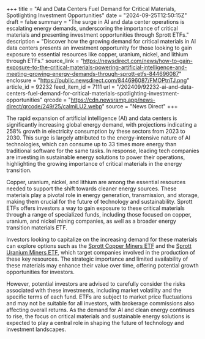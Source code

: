 +++
title = "AI and Data Centers Fuel Demand for Critical Materials, Spotlighting Investment Opportunities"
date = "2024-09-25T12:50:15Z"
draft = false
summary = "The surge in AI and data center operations is escalating energy demands, underscoring the importance of critical materials and presenting investment opportunities through Sprott ETFs."
description = "Discover how the growing demand for critical materials in AI data centers presents an investment opportunity for those looking to gain exposure to essential resources like copper, uranium, nickel, and lithium through ETFs."
source_link = "https://newsdirect.com/news/how-to-gain-exposure-to-the-critical-materials-powering-artificial-intelligence-and-meeting-growing-energy-demands-through-sprott-etfs-844696087"
enclosure = "https://public.newsdirect.com/844696087/FMOPtnTJ.png"
article_id = 92232
feed_item_id = 7111
url = "/202409/92232-ai-and-data-centers-fuel-demand-for-critical-materials-spotlighting-investment-opportunities"
qrcode = "https://cdn.newsramp.app/news-direct/qrcode/249/25/calmiLU2.webp"
source = "News Direct"
+++

<p>The rapid expansion of artificial intelligence (AI) and data centers is significantly increasing global energy demand, with projections indicating a 258% growth in electricity consumption by these sectors from 2023 to 2030. This surge is largely attributed to the energy-intensive nature of AI technologies, which can consume up to 33 times more energy than traditional software for the same tasks. In response, leading tech companies are investing in sustainable energy solutions to power their operations, highlighting the growing importance of critical materials in the energy transition.</p><p>Copper, uranium, nickel, and lithium are among the essential resources needed to support the shift towards cleaner energy sources. These materials play a pivotal role in energy generation, transmission, and storage, making them crucial for the future of technology and sustainability. Sprott ETFs offers investors a way to gain exposure to these critical materials through a range of specialized funds, including those focused on copper, uranium, and nickel mining companies, as well as a broader energy transition materials ETF.</p><p>Investors looking to capitalize on the increasing demand for these materials can explore options such as the <a href='https://www.example.com' rel='nofollow' target='_blank'>Sprott Copper Miners ETF</a> and the <a href='https://www.example.com' rel='nofollow' target='_blank'>Sprott Uranium Miners ETF</a>, which target companies involved in the production of these key resources. The strategic importance and limited availability of these materials may enhance their value over time, offering potential growth opportunities for investors.</p><p>However, potential investors are advised to carefully consider the risks associated with these investments, including market volatility and the specific terms of each fund. ETFs are subject to market price fluctuations and may not be suitable for all investors, with brokerage commissions also affecting overall returns. As the demand for AI and clean energy continues to rise, the focus on critical materials and sustainable energy solutions is expected to play a central role in shaping the future of technology and investment landscapes.</p>